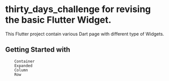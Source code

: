 # thirty_days_challenge for revising the basic Flutter Widget.

This Flutter project contain various Dart page with different type of Widgets.

## Getting Started with

        Container
        Expanded
        Column
        Row
        
